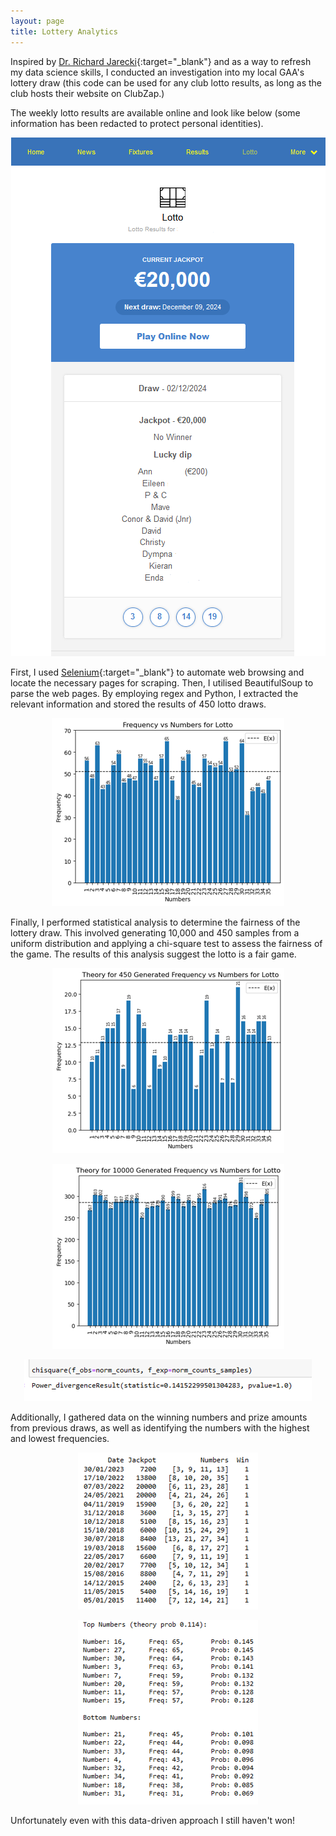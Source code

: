 ```yaml
---
layout: page
title: Lottery Analytics
---
```


Inspired by [Dr. Richard Jarecki](https://thehustle.co/professor-who-beat-roulette){:target="_blank"} and as a way to refresh my data science skills, I conducted an investigation into my local GAA's lottery draw (this code can be used for any club lotto results, as long as the club hosts their website on ClubZap.)

The weekly lotto results are available online and look like below (some information has been redacted to protect personal identities).

   <p style="text-align: center;">
     <img src="/assets/img/Lotto_eg.png" alt="Website example" style="max-width: 100%; height: auto;" />
   </p> 

First, I used [Selenium](https://www.selenium.dev/){:target="_blank"} to automate web browsing and locate the necessary pages for scraping. Then, I utilised BeautifulSoup to parse the web pages. By employing regex and Python, I extracted the relevant information and stored the results of 450 lotto draws.

   <p style="text-align: center;">
     <img src="/assets/img/results_no.png" alt="Results" style="max-width: 100%; height: auto;" />
   </p> 

Finally, I performed statistical analysis to determine the fairness of the lottery draw. This involved generating 10,000 and 450 samples from a uniform distribution and applying a chi-square test to assess the fairness of the game. The results of this analysis suggest the lotto is a fair game.

   <p style="text-align: center;">
     <img src="/assets/img/450_uni_gen.png" alt="450 Generated Results" style="max-width: 100%; height: auto;" />
   </p> 

  <p style="text-align: center;">
     <img src="/assets/img/10000_uni_gen.png" alt="10000 Generated Results" style="max-width: 100%; height: auto;" />
   </p> 

  <p style="text-align: center;">
     <img src="/assets/img/chisquare.png" alt="Chi-Square Results" style="max-width: 100%; height: auto;" />
   </p> 

Additionally, I gathered data on the winning numbers and prize amounts from previous draws, as well as identifying the numbers with the highest and lowest frequencies. 

  <p style="text-align: center;">
     <img src="/assets/img/winning_no.png" alt="Winning Numbers" style="max-width: 100%; height: auto;" />
   </p> 

  <p style="text-align: center;">
     <img src="/assets/img/high_low.png" alt="High-Low Numbers" style="max-width: 100%; height: auto;" />
   </p> 


Unfortunately even with this data-driven approach I still haven't won! 
